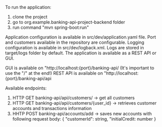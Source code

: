 To run the application:
1) clone the project
2) go to org.example.banking-api-project-backend folder
4) run command "mvn spring-boot:run"

Application configuration is available in src/dev/application.yaml file. Port and customers available in the repository are configurable.
Logging configuration is available in src/dev/logback.xml. Logs are stored in target/logs folder by default.
The application is available as a REST API or GUI.

GUI is available on "http://localhost:{port}/banking-api/  (It's important to use the "/" at the end!)
REST API is available on "http://localhost:{port}/banking-api/api

Available endpoints: 
1) HTTP GET banking-api/api/customers/ -> get all customers
2) HTTP GET banking-api/api/customers/{user_id} -> retrieves customer accounts and transactions information
3) HHTP POST banking-api/accounts/add -> saves new accounts with following request body:
{
	"customerId": string,
	"initialCredit: number
}
